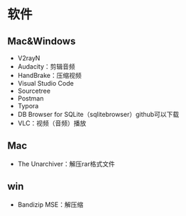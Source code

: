 # 软件

## Mac&Windows

- V2rayN
- Audacity：剪辑音频
- HandBrake：压缩视频
- Visual Studio Code
- Sourcetree
- Postman
- Typora
- DB Browser for SQLite（sqlitebrowser）github可以下载
- VLC：视频（音频）播放

## Mac

- The Unarchiver：解压rar格式文件

## win

- Bandizip MSE：解压缩
